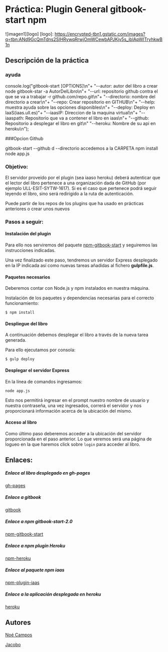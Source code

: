 # Práctica: Plugin General gitbook-start npm


![imagen1][logo]
[logo]: https://encrypted-tbn1.gstatic.com/images?q=tbn:ANd9GcQmTdns2SIHRywqRrwjOmWCewbAPJKjv5s_iblApWlTryhkwB1n


## Descripción de la práctica

### ayuda
console.log("gitbook-start [OPTIONS]\n"+
"--autor: autor del libro a crear node gitbook-star -a AutorDelLibro\n"+
"--url: repositorio github contra el que se va a trabajar -r github.com/repo.git\n"+
"--directorio: nombre del directorio a crear\n"+
"--repo: Crear repositorio en GITHUB\n"+
"--help: muestra ayuda sobre las opciones disponibles\n"+
"--deploy: Deploy en IaaS(iaas.ull.es)"+
"--iaasIP: Direccion de la maquina virtual\n"+
"--iaaspath: Repositorio que va a contener el libro en iaas\n"+
"--github: Repositorio a desplegar el libro en git\n"
"--heroku: Nombre de su api en heroku\n");

###Opcion Github

gitbook-start --github d --directorio <nombre>
accedemos a la CARPETA
npm install
node app.js

### Objetivo:
El servidor proveído por el plugin (sea iaaso heroku) deberá autenticar que el lector del libro pertenece a una organización dada de GitHub (por ejemplo ULL-ESIT-SYTW-1617). Si es el caso que pertenece podrá seguir leyendo el libro, sino será redirigido a la ruta de autenticación.

Puede partir de los repos de los plugins que ha usado en prácticas anteriores o crear unos nuevos


### Pasos a seguir:

#### Instalación del plugin
Para ello nos serviremos del paquete [npm-gitbook-start](https://www.npmjs.com/package/gitbook-start-team-noejaco2017-2.0) y seguiremos las instrucciones indicadas.

Una vez finalizado este paso, tendremos un servidor Express desplegado en la IP indicada así como nuevas tareas añadidas al fichero __gulpfile.js__.
#### Paquetes necesarios
Deberemos contar con Node.js y npm instalados en nuestra máquina.

Instalación de los paquetes y dependencias necesarias para el correcto funcionamiento:
~~~
$ npm install
~~~

#### Despliegue del libro
A continuación debemos desplegar el libro a través de la nueva tarea generada.

Para ello ejecutamos por consola:
~~~
$ gulp deploy
~~~


#### Desplegar el servidor Express
En la línea de comandos ingresamos:
~~~
node app.js
~~~
Esto nos permitirá ingresar en el prompt nuestro nombre de usuario y nuestra contraseña, una vez ingresados, correrá el servidor y nos proporcionará información acerca de la ubicación del mismo.
#### Acceso al libro
Como último paso deberemos acceder a la ubicación del servidor proporcionada en el paso anterior.
Lo que veremos será una página de logueo en la que haremos click sobre `login` para acceder al libro.








## Enlaces:
##### Enlace al libro desplegado en gh-pages
[gh-pages](https://ull-esit-sytw-1617.github.io/tareas-iniciales-noejaco2017/)

##### Enlace a gitbook
[gitbook](https://alu0100836059.gitbooks.io/apuntes_sytw_16_17/content/)

##### Enlace a npm gitbook-start-2.0
[npm-gitbook-start](https://www.npmjs.com/package/gitbook-start-team-noejaco2017-2.0)

##### Enlace a npm plugin Heroku
[npm-heroku](https://www.npmjs.com/package/gitbook-start-plugin-heroku-noejaco2017)

##### Enlace al paquete npm iaas
[npm-plugin-iaas](https://www.npmjs.com/package/gitbook-start-plugin-iaas-ull-es-noejaco2017)

##### Enlace a la aplicación desplegada en heroku
[heroku](https://herokuiaass.herokuapp.com/)



## Autores
[Noé Campos](http://dsi1516.github.io/Practica1/)

[Jacobo](https://ull-esit-sytw-1617.github.io/tareas-iniciales-noejaco2017/)
